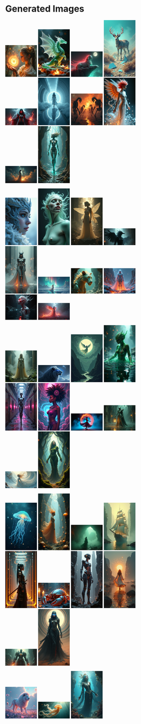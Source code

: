 # Generated Images



<img src="2025_07_08_01.png" width="100"/> <img src="2025_07_08_02.png" width="100"/> <img src="2025_07_08_03.png" width="100"/> <img src="2025_07_08_04.png" width="100"/> <img src="2025_07_08_05.png" width="100"/> <img src="2025_07_08_06.png" width="100"/> <img src="2025_07_08_07.png" width="100"/> <img src="2025_07_08_08.png" width="100"/> <img src="2025_07_08_09.png" width="100"/> <img src="2025_07_08_10.png" width="100"/>

<img src="2025_07_08_11.png" width="100"/> <img src="2025_07_08_12.png" width="100"/> <img src="2025_07_08_13.png" width="100"/> <img src="2025_07_08_14.png" width="100"/> <img src="2025_07_08_15.png" width="100"/> <img src="2025_07_08_16.png" width="100"/> <img src="2025_07_08_17.png" width="100"/> <img src="2025_07_08_18.png" width="100"/> <img src="2025_07_08_19.png" width="100"/> <img src="2025_07_08_20.png" width="100"/>

<img src="2025_07_08_21.png" width="100"/> <img src="2025_07_08_22.png" width="100"/> <img src="2025_07_08_23.png" width="100"/> <img src="2025_07_08_24.png" width="100"/> <img src="2025_07_08_25.png" width="100"/> <img src="2025_07_08_26.png" width="100"/> <img src="2025_07_08_27.png" width="100"/> <img src="2025_07_08_28.png" width="100"/> <img src="2025_07_08_29.png" width="100"/> <img src="2025_07_08_30.png" width="100"/>

<img src="2025_07_08_31.png" width="100"/> <img src="2025_07_08_32.png" width="100"/> <img src="2025_07_08_33.png" width="100"/> <img src="2025_07_08_34.png" width="100"/> <img src="2025_07_08_35.png" width="100"/> <img src="2025_07_08_36.png" width="100"/> <img src="2025_07_08_37.png" width="100"/> <img src="2025_07_08_38.png" width="100"/> <img src="2025_07_08_39.png" width="100"/> <img src="2025_07_08_40.png" width="100"/>

<img src="2025_07_08_41.png" width="100"/> <img src="2025_07_08_42.png" width="100"/> <img src="2025_07_08_43.png" width="100"/>